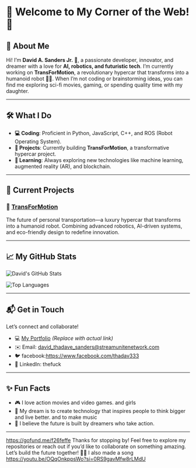 # 👋 Welcome to My Corner of the Web! 🚀

## 🌟 About Me
Hi! I’m **David A. Sanders Jr.** 👋, a passionate developer, innovator, and dreamer with a love for **AI, robotics, and futuristic tech**. I’m currently working on **TransForMotion**, a revolutionary hypercar that transforms into a humanoid robot 🤖🚗. When I’m not coding or brainstorming ideas, you can find me exploring sci-fi movies, gaming, or spending quality time with my daughter.

---

## 🛠️ What I Do
- **💻 Coding**: Proficient in Python, JavaScript, C++, and ROS (Robot Operating System).
- **🤖 Projects**: Currently building **TransForMotion**, a transformative hypercar project.
- **🌱 Learning**: Always exploring new technologies like machine learning, augmented reality (AR), and blockchain.

---

## 🌟 Current Projects
### 🚗 [TransForMotion](https://github.com/thadav3/TransForMotion)
The future of personal transportation—a luxury hypercar that transforms into a humanoid robot. Combining advanced robotics, AI-driven systems, and eco-friendly design to redefine innovation.

---

## 📈 My GitHub Stats
![David's GitHub Stats](https://github-readme-stats.vercel.app/api?username=thadav3&show_icons=true&theme=radical)

![Top Languages](https://github-readme-stats.vercel.app/api/top-langs/?username=thadav3&layout=compact&theme=radical)

---

## 📬 Get in Touch
Let’s connect and collaborate!  
- 💻 [My Portfolio](https://yourportfolio.com) *(Replace with actual link)*  
- ✉️ Email: david_thadave_sanders@streamunitenetwork.com
- 🐦 facebook:https://www.facebook.com/thadav333
- 💼 LinkedIn: thefuck

---

## ✨ Fun Facts
- 🎮 I love action movies and video games. and girls 
- 🧠 My dream is to create technology that inspires people to think bigger and live better. and to make music
- 🌌 I believe the future is built by dreamers who take action.

---
https://gofund.me/f26feffe
Thanks for stopping by! Feel free to explore my repositories or reach out if you’d like to collaborate on something amazing. Let’s build the future together! 🚀✨
I also made a song https://youtu.be/OQqOnkppsWo?si=0RS9gavMfw8rLMdU


